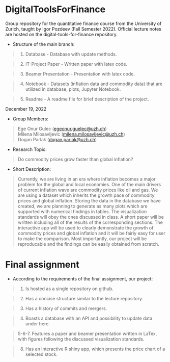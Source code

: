 # DigitalToolsForFinance

Group repository for the quantitative finance course from the University of Zurich, taught by Igor Pozdeev (Fall Semester 2022). Official lecture notes are hosted on the digital-tools-for-finance repository.

- Structure of the main branch:

> 1. Database - Database with update methods.

> 2. IT-Project Paper - Written paper with latex code.

> 3. Beamer Presentation - Presentation with latex code.

> 4. Notebook -  Datasets (inflation data and commodity data) that are utilized in database, plots, Jupyter Notebook.

> 5. Readme - A readme file for brief description of the project.  <br />

December 19, 2022

- Group Members: 

> Ege Onur Gulec (egeonur.guelec@uzh.ch) <br />
> Milena Milosavljevic (milena.milosavljevic@uzh.ch) <br />
> Dogan Parlak (dogan.parlak@uzh.ch) <br />

- Research Topic:

> Do commodity prices grow faster than global inflation? <br />

- Short Description: <br />

> Currently, we are living in an era where inflation becomes a major problem for the global and local economies. One of the main drivers of current inflation wave are commodity prices like oil and gas. We are using a dataset which inherits the growth pace of commodity prices and global inflation. Storing the data in the database we have created, we are planning to generate as many plots which are supported with numerical findings in tables. The visualization standards will obey the ones discussed in class. A short paper will be written including all of the results of the corresponding sections. The interactive app will be used to clearly demonstrate the growth of commodity prices and global inflation and it will be fairly easy for user to make the comparison. Most importantly, our project will be reproducable and the findings can be easily obtained from scratch.


# Final assignment

 - According to the requirements of the final assignment, our project: 

 > 1. Is hosted as a single repository on github.

 > 2. Has a concise structure similar to the lecture repository.

 > 3. Has a history of commits and mergers.

 > 4. Boasts a database with an API and possibility to update data under here.

 > 5-6-7. Features a paper and beamer presentation written in LaTex, with figures following the discussed visualization standards.

 > 8. Has an interactive R shiny app, which presents the price chart of a selected stock.


